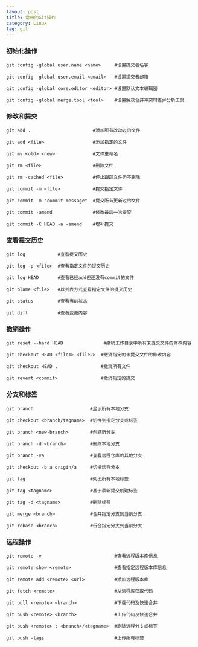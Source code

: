 ```yaml
---
layout: post
title: 常用的Git操作
category: Linux
tag: git
---
```


### 初始化操作

    git config -global user.name <name>     #设置提交者名字

    git config -global user.email <email>   #设置提交者邮箱

    git config -global core.editor <editor> #设置默认文本编辑器

    git config -global merge.tool <tool>    #设置解决合并冲突时差异分析工具

### 修改和提交

    git add .                       #添加所有改动过的文件

    git add <file>                  #添加指定的文件

    git mv <old> <new>              #文件重命名

    git rm <file>                   #删除文件

    git rm -cached <file>           #停止跟踪文件但不删除

    git commit -m <file>            #提交指定文件

    git commit -m "commit message"  #提交所有更新过的文件

    git commit -amend               #修改最后一次提交

    git commit -C HEAD -a -amend    #增补提交

<!-- more -->

### 查看提交历史

    git log            #查看提交历史

    git log -p <file>  #查看指定文件的提交历史

    git log HEAD       #查看已经add但还没有commit的文件

    git blame <file>   #以列表方式查看指定文件的提交历史

    git status         #查看当前状态

    git diff           #查看变更内容

### 撤销操作

    git reset --hard HEAD               #撤销工作目录中所有未提交文件的修改内容

    git checkout HEAD <file1> <file2>  #撤消指定的未提交文件的修改内容

    git checkout HEAD .                #撤消所有文件

    git revert <commit>                #撤消指定的提交

### 分支和标签

    git branch                     #显示所有本地分支

    git checkout <branch/tagname>  #切换到指定分支或标签

    git branch <new-branch>        #创建新分支

    git branch -d <branch>         #删除本地分支

    git branch -va                 #查看远程仓库的其他分支

    git checkout -b a origin/a     #切换远程分支

    git tag                        #列出所有本地标签

    git tag <tagname>              #基于最新提交创建标签

    git tag -d <tagname>           #删除标签

    git merge <branch>             #合并指定分支到当前分支

    git rebase <branch>            #衍合指定分支到当前分支

### 远程操作

    git remote -v                           #查看远程版本库信息

    git remote show <remote>                #查看指定远程版本库信息

    git remote add <remote> <url>           #添加远程版本库

    git fetch <remote>                      #从远程库获取代码

    git pull <remote> <branch>              #下载代码及快速合并

    git push <remote> <branch>              #上传代码及快速合并

    git push <remote> : <branch>/<tagname>  #删除远程分支或标签

    git push -tags                          #上传所有标签

